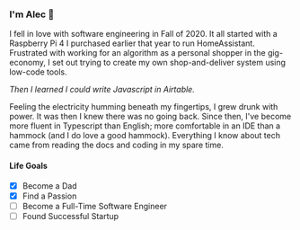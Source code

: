 ### I'm Alec 👋

I fell in love with software engineering in Fall of 2020. It all started with a Raspberry Pi 4 I purchased earlier that year to run HomeAssistant. Frustrated with working for an algorithm as a personal shopper in the gig-economy, I set out trying to create my own shop-and-deliver system using low-code tools.

*Then I learned I could write Javascript in Airtable.*

Feeling the electricity humming beneath my fingertips, I grew drunk with power. It was then I knew there was no going back. Since then, I've become more fluent in Typescript than English; more comfortable in an IDE than a hammock (and I do love a good hammock). Everything I know about tech came from reading the docs and coding in my spare time.

#### Life Goals

- [x] Become a Dad
- [x] Find a Passion
- [ ] Become a Full-Time Software Engineer
- [ ] Found Successful Startup

<!--
**alecvision/AlecVision** is a ✨ _special_ ✨ repository because its `README.md` (this file) appears on your GitHub profile.

Here are some ideas to get you started:

- 🔭 I’m currently working on ...
- 🌱 I’m currently learning ...
- 👯 I’m looking to collaborate on ...
- 🤔 I’m looking for help with ...
- 💬 Ask me about ...
- 📫 How to reach me: ...
- 😄 Pronouns: ...
- ⚡ Fun fact: ...
-->
